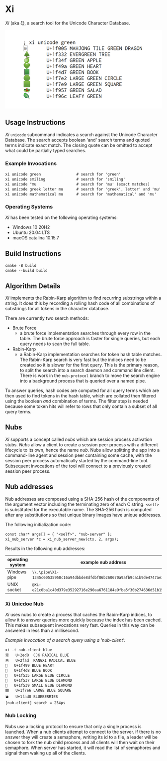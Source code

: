 # Xi

_Xi_ (aka ξ), a search tool for the Unicode Character Database.

![xi](/images/xi.png)

## Usage Instructions

_Xi_ `unicode` subcommand indicates a search against the Unicode
Character Database. The search accepts boolean 'and' search terms
and quoted terms indicate exact match. The closing quote can be
omitted to accept what could be partially typed searches.

### Example Invocations

```
xi unicode green                # search for 'green'
xi unicode smiling              # search for 'smiling'
xi unicode "mu                  # search for 'mu' (exact matches)
xi unicode greek letter mu      # search for 'greek', letter' and 'mu'
xi unicode mathematical mu      # search for 'mathematical' and 'mu'
```

### Operating Systems

_Xi_ has been tested on the following operating systems:

- Windows 10 20H2
- Ubuntu 20.04 LTS
- macOS catalina 10.15.7

## Build Instructions

```
cmake -B build
cmake --build build
```

## Algorithm Details

_Xi_ implements the Rabin-Karp algorithm to find recurring substrings
within a string. It does this by recording a rolling hash code of all
combinations of substrings for all tokens in the character database.

There are currently two search methods:

- Brute Force
  - a brute force implementation searches through every row in the table.
    The brute force approach is faster for single queries, but each query
    needs to scan the full table.
- Rabin-Karp
  - a Rabin-Karp implementation searches for token hash table matches.
    The Rabin-Karp search is very fast but the indices need to be created
    so it is slower for the first query. This is the primary reason,
    to split the search into a search daemon and command line client. There
    is work in the `nub-protocol` branch to move the search engine into
    a background process that is queried over a named pipe.

To answer queries, hash codes are computed for all query terms which
are then used to find tokens in the hash table, which are collated then
filtered using the boolean _and_ combination of terms. The filter step
is needed because some token hits will refer to rows that only contain
a subset of all query terms.


## Nubs

_Xi_ supports a concept called _nubs_ which are session process
activation stubs. _Nubs_ allow a client to create a session peer
process with a different lifecycle to its own, hence the name _nub_.
Nubs allow splitting the app into a command-line agent and session
peer containing some cache, with the session peer process automatically
started by the command-line tool. Subsequent invocations of the tool will
connect to a previously created session peer process.

## Nub addresses

Nub addresses are composed using a SHA-256 hash of the components of
the argument vector including the terminating zero of each C string.
`<self>` is substituted for the executable name. The SHA-256 hash is
computed after any substitutions so that unique binary images have
unique addresses.

The following initialization code:

```
const char* args[] = { "<self>", "nub-server" };
xi_nub_server *c = xi_nub_server_new(ctx, 2, args);
```

Results in the following nub addresses:

|operating system|example nub address|
|---|---|
|Windows pipe|`\\.\pipe\Xi-1345c60535958c16a94dbbde8dfdbf86b260670a9afb9ca1b9de4747ae309234`|
|UNIX socket|`@Xi-e21c0ba1c40d379e35292716e290aa6761184e9fba5f30b274636d51b15a2688`|

### Xi Unicdoe Nub

_Xi_ uses nubs to create a process that caches the Rabin-Karp indices,
to allow it to answer queries more quickly because the index has been
cached. This makes subsequent invocations very fast. Queries in this
way can be answered in less than a millisecond.

_Example invocation of a search query using a 'nub-client':_

```
xi -t nub-client blue
⻘	U+2ed8	CJK RADICAL BLUE
⾭	U+2fad	KANGXI RADICAL BLUE
💙	U+1f499	BLUE HEART
📘	U+1f4d8	BLUE BOOK
🔵	U+1f535	LARGE BLUE CIRCLE
🔷	U+1f537	LARGE BLUE DIAMOND
🔹	U+1f539	SMALL BLUE DIAMOND
🟦	U+1f7e6	LARGE BLUE SQUARE
🫐	U+1fad0	BLUEBERRIES
[nub-client] search = 254μs
```

### Nub Locking

Nubs use a locking protocol to ensure that only a single process is
launched. When a nub clients attempt to connect to the server. if there
is no answer they will create a semaphore, writing its id to a file,
a leader will be chosen to fork the nub child process and all clients
will then wait on their semaphore. When server has started, it will
read the list of semaphores and signal them waking up all of the clients.
